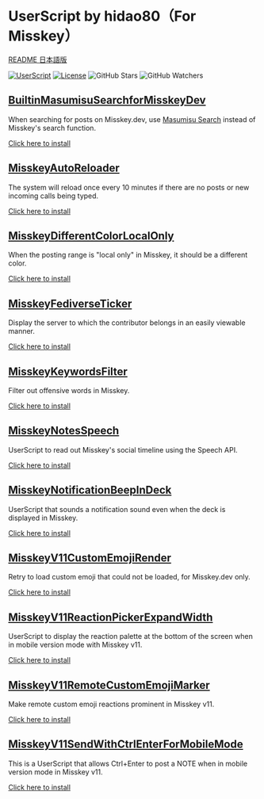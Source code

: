 # UserScript by hidao80（For Misskey）

[README 日本語版](./README_ja.md)

[![UserScript](https://img.shields.io/badge/Framework-UserScript-blue.svg)](https://en.wikipedia.org/wiki/Userscript)
[![License](https://img.shields.io/github/license/hidao80/UserScript)](/LICENSE)
![GitHub Stars](https://img.shields.io/github/stars/hidao80/UserScript?style=social)
![GitHub Watchers](https://img.shields.io/github/watchers/hidao80/UserScript?style=social)

## [BuiltinMasumisuSearchforMisskeyDev](./BuiltinMasumisuSearchforMisskeyDev/README.md)

When searching for posts on Misskey.dev, use [Masumisu Search](https://masmis-search.ja-jp.org/ui) instead of Misskey's search function.

[Click here to install](https://github.com/hidao80/UserScript/raw/main/src/Misskey/BuiltinMasumisuSearchforMisskeyDev/BuiltinMasumisuSearchforMisskeyDev.user.js)

## [MisskeyAutoReloader](./MisskeyAutoReloader/README.md)

The system will reload once every 10 minutes if there are no posts or new incoming calls being typed.

[Click here to install](https://github.com/hidao80/UserScript/raw/main/src/Misskey/MisskeyAutoReloader/MisskeyAutoReloader.user.js)

## [MisskeyDifferentColorLocalOnly](./MisskeyDifferentColorLocalOnly/README.md)

When the posting range is "local only" in Misskey, it should be a different color.

[Click here to install](https://github.com/hidao80/UserScript/raw/main/src/Misskey/MisskeyDifferentColorLocalOnly/MisskeyDifferentColorLocalOnly.user.js)

## [MisskeyFediverseTicker](./MisskeyFediverseTicker/README.md)

Display the server to which the contributor belongs in an easily viewable manner.

[Click here to install](https://github.com/hidao80/UserScript/raw/main/src/Misskey/MisskeyFediverseTicker/MisskeyFediverseTicker.user.js)

## [MisskeyKeywordsFilter](./MisskeyKeywordsFilter/README.md)

Filter out offensive words in Misskey.

[Click here to install](https://github.com/hidao80/UserScript/raw/main/src/Misskey/MisskeyKeywordsFilter/MisskeyKeywordsFilter.user.js)

## [MisskeyNotesSpeech](./MisskeyNotesSpeech/README.md)

UserScript to read out Misskey's social timeline using the Speech API.

[Click here to install](https://github.com/hidao80/UserScript/raw/main/src/Misskey/MisskeyNotesSpeech/MisskeyNotesSpeech.user.js)

## [MisskeyNotificationBeepInDeck](./MisskeyNotificationBeepInDeck/README.md)

UserScript that sounds a notification sound even when the deck is displayed in Misskey.

[Click here to install](https://github.com/hidao80/UserScript/raw/main/src/Misskey/MisskeyNotificationBeepInDeck/MisskeyNotificationBeepInDeck.user.js)

## [MisskeyV11CustomEmojiRender](./MisskeyV11CustomEmojiRender/README.md)

Retry to load custom emoji that could not be loaded, for Misskey.dev only.

[Click here to install](https://github.com/hidao80/UserScript/raw/main/src/Misskey/MisskeyV11CustomEmojiRender/MisskeyV11CustomEmojiRender.user.js)

## [MisskeyV11ReactionPickerExpandWidth](./MisskeyV11ReactionPickerExpandWidth/README.md)

UserScript to display the reaction palette at the bottom of the screen when in mobile version mode with Misskey v11.

[Click here to install](https://github.com/hidao80/UserScript/raw/main/src/Misskey/MisskeyV11ReactionPickerExpandWidth/MisskeyV11ReactionPickerExpandWidth.user.js)

## [MisskeyV11RemoteCustomEmojiMarker](./MisskeyV11RemoteCustomEmojiMarker/README.md)

Make remote custom emoji reactions prominent in Misskey v11.

[Click here to install](https://github.com/hidao80/UserScript/raw/main/src/Misskey/MisskeyV11RemoteCustomEmojiMarker/MisskeyV11RemoteCustomEmojiMarker.user.js)

## [MisskeyV11SendWithCtrlEnterForMobileMode](./MisskeyV11SendWithCtrlEnterForMobileMode/README.md)

This is a UserScript that allows Ctrl+Enter to post a NOTE when in mobile version mode in Misskey v11.

[Click here to install](https://github.com/hidao80/UserScript/raw/main/src/Misskey/MisskeyV11SendWithCtrlEnterForMobileMode/MisskeyV11SendWithCtrlEnterForMobileMode.user.js)
